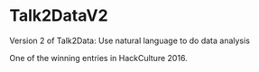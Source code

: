 # Talk2DataV2
Version 2 of Talk2Data: Use natural language to do data analysis

One of the winning entries in HackCulture 2016.


